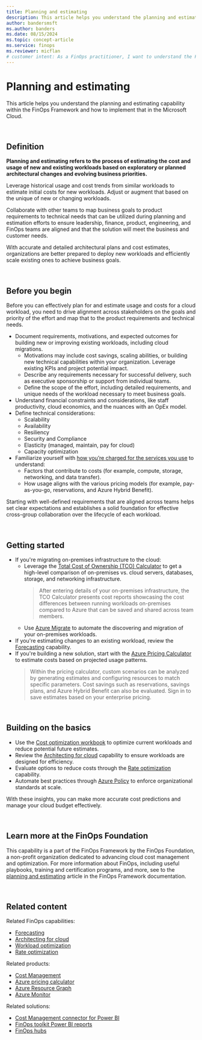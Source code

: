 ```yaml
---
title: Planning and estimating
description: This article helps you understand the planning and estimating capability within the FinOps Framework and how to implement that in the Microsoft Cloud.
author: bandersmsft
ms.author: banders
ms.date: 08/15/2024
ms.topic: concept-article
ms.service: finops
ms.reviewer: micflan
# customer intent: As a FinOps practitioner, I want to understand the FinOps practice operations capability so that I can implement it in the Microsoft Cloud.
---
```


<!-- markdownlint-disable-next-line MD025 -->
# Planning and estimating

This article helps you understand the planning and estimating capability within the FinOps Framework and how to implement that in the Microsoft Cloud.

<br>

## Definition

**Planning and estimating refers to the process of estimating the cost and usage of new and existing workloads based on exploratory or planned architectural changes and evolving business priorities.**

Leverage historical usage and cost trends from similar workloads to estimate initial costs for new workloads. Adjust or augment that based on the unique of new or changing workloads.

Collaborate with other teams to map business goals to product requirements to technical needs that can be utilized during planning and estimation efforts to ensure leadership, finance, product, engineering, and FinOps teams are aligned and that the solution will meet the business and customer needs. 

With accurate and detailed architectural plans and cost estimates, organizations are better prepared to deploy new workloads and efficiently scale existing ones to achieve business goals.

<br>

## Before you begin

Before you can effectively plan for and estimate usage and costs for a cloud workload, you need to drive alignment across stakeholders on the goals and priority of the effort and map that to the product requirements and technical needs.

- Document requirements, motivations, and expected outcomes for building new or improving existing workloads, including cloud migrations.
  - Motivations may include cost savings, scaling abilities, or building new technical capabilities within your organization. Leverage existing KPIs and project potential impact.
  - Describe any requirements necessary for successful delivery, such as executive sponsorship or support from individual teams.
  - Define the scope of the effort, including detailed requirements, and unique needs of the workload necessary to meet business goals.
- Understand financial constraints and considerations, like staff productivity, cloud economics, and the nuances with an OpEx model.
- Define technical considerations:
  - Scalability
  - Availability
  - Resiliency
  - Security and Compliance
  - Elasticity (managed, maintain, pay for cloud)
  - Capacity optimization
- Familiarize yourself with [how you’re charged for the services you use](https://azure.microsoft.com/pricing#product-pricing) to understand:
  - Factors that contribute to costs (for example, compute, storage, networking, and data transfer).
  - How usage aligns with the various pricing models (for example, pay-as-you-go, reservations, and Azure Hybrid Benefit).

Starting with well-defined requirements that are aligned across teams helps set clear expectations and establishes a solid foundation for effective cross-group collaboration over the lifecycle of each workload.

<br>

## Getting started

- If you're migrating on-premises infrastructure to the cloud:
  - Leverage the [Total Cost of Ownership (TCO) Calculator](https://azure.microsoft.com/pricing/tco/calculator) to get a high-level comparison of on-premises vs. cloud servers, databases, storage, and networking infrastructure.
    > After entering details of your on-premises infrastructure, the TCO Calculator presents cost reports showcasing the cost differences between running workloads on-premises compared to Azure that can be saved and shared across team members.
  - Use [Azure Migrate](https://azure.microsoft.com/products/azure-migrate) to automate the discovering and migration of your on-premises workloads.
- If you're estimating changes to an existing workload, review the [Forecasting](./forecasting.md) capability.
- If you're building a new solution, start with the [Azure Pricing Calculator](https://azure.microsoft.com/pricing/calculator) to estimate costs based on projected usage patterns.
  > Within the pricing calculator, custom scenarios can be analyzed by generating estimates and configuring resources to match specific parameters. Cost savings such as reservations, savings plans, and Azure Hybrid Benefit can also be evaluated. Sign in to save estimates based on your enterprise pricing.

<br>

## Building on the basics

- Use the [Cost optimization workbook](../../../toolkit/optimization-workbook/cost-optimization-workbook.md) to optimize current workloads and reduce potential future estimates.
- Review the [Architecting for cloud](../optimize/architecting.md) capability to ensure workloads are designed for efficiency.
- Evaluate options to reduce costs through the [Rate optimization](../optimize/rates.md) capability.
- Automate best practices through [Azure Policy](/azure/governance/policy/overview.md) to enforce organizational standards at scale.

With these insights, you can make more accurate cost predictions and manage your cloud budget effectively.

<br>

## Learn more at the FinOps Foundation

This capability is a part of the FinOps Framework by the FinOps Foundation, a non-profit organization dedicated to advancing cloud cost management and optimization. For more information about FinOps, including useful playbooks, training and certification programs, and more, see to the [planning and estimating](https://www.finops.org/framework/capabilities/planning-estimating/) article in the FinOps Framework documentation.

<br>

## Related content

Related FinOps capabilities:

- [Forecasting](./forecasting.md)
- [Architecting for cloud](../optimize/architecting.md)
- [Workload optimization](../optimize/workloads.md)
- [Rate optimization](../optimize/rates.md)

Related products:

- [Cost Management](/azure/cost-management-billing/costs/)
- [Azure pricing calculator](https://azure.microsoft.com/pricing/calculator)
- [Azure Resource Graph](/azure/governance/resource-graph/)
- [Azure Monitor](/azure/azure-monitor/)

Related solutions:

- [Cost Management connector for Power BI](/power-bi/connect-data/desktop-connect-azure-cost-management)
- [FinOps toolkit Power BI reports](https://aka.ms/ftk/pbi)
- [FinOps hubs](https://aka.ms/finops/hubs)

<br>
